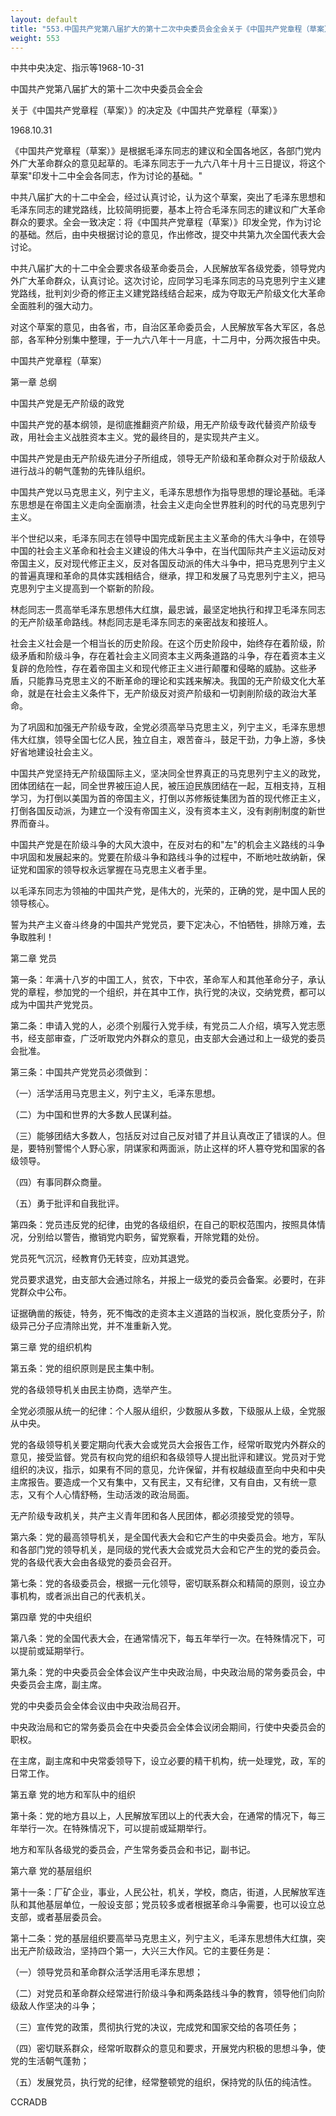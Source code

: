 ```yaml
---
layout: default
title: "553.中国共产党第八届扩大的第十二次中央委员会全会关于《中国共产党章程（草案）》的决定及《中国共产党章程（草案）》"
weight: 553
---
```


中共中央决定、指示等1968-10-31

中国共产党第八届扩大的第十二次中央委员会全会

关于《中国共产党章程（草案）》的决定及《中国共产党章程（草案）》

1968.10.31

《中国共产党章程（草案）》是根据毛泽东同志的建议和全国各地区，各部门党内外广大革命群众的意见起草的。毛泽东同志于一九六八年十月十三日提议，将这个草案"印发十二中全会各同志，作为讨论的基础。"

中共八届扩大的十二中全会，经过认真讨论，认为这个草案，突出了毛泽东思想和毛泽东同志的建党路线，比较简明扼要，基本上符合毛泽东同志的建议和广大革命群众的要求。全会一致决定：将《中国共产党章程（草案）》印发全党，作为讨论的基础。然后，由中央根据讨论的意见，作出修改，提交中共第九次全国代表大会讨论。

中共八届扩大的十二中全会要求各级革命委员会，人民解放军各级党委，领导党内外广大革命群众，认真讨论。这次讨论，应同学习毛泽东同志的马克思列宁主义建党路线，批判刘少奇的修正主义建党路线结合起来，成为夺取无产阶级文化大革命全面胜利的强大动力。

对这个草案的意见，由各省，市，自治区革命委员会，人民解放军各大军区，各总部，各军种分别集中整理，于一九六八年十一月底，十二月中，分两次报告中央。

中国共产党章程（草案）

第一章  总纲

中国共产党是无产阶级的政党

中国共产党的基本纲领，是彻底推翻资产阶级，用无产阶级专政代替资产阶级专政，用社会主义战胜资本主义。党的最终目的，是实现共产主义。

中国共产党是由无产阶级先进分子所组成，领导无产阶级和革命群众对于阶级敌人进行战斗的朝气蓬勃的先锋队组织。

中国共产党以马克思主义，列宁主义，毛泽东思想作为指导思想的理论基础。毛泽东思想是在帝国主义走向全面崩溃，社会主义走向全世界胜利的时代的马克思列宁主义。

半个世纪以来，毛泽东同志在领导中国完成新民主主义革命的伟大斗争中，在领导中国的社会主义革命和社会主义建设的伟大斗争中，在当代国际共产主义运动反对帝国主义，反对现代修正主义，反对各国反动派的伟大斗争中，把马克思列宁主义的普遍真理和革命的具体实践相结合，继承，捍卫和发展了马克思列宁主义，把马克思列宁主义提高到一个崭新的阶段。

林彪同志一贯高举毛泽东思想伟大红旗，最忠诚，最坚定地执行和捍卫毛泽东同志的无产阶级革命路线。林彪同志是毛泽东同志的亲密战友和接班人。

社会主义社会是一个相当长的历史阶段。在这个历史阶段中，始终存在着阶级，阶级矛盾和阶级斗争，存在着社会主义同资本主义两条道路的斗争，存在着资本主义复辟的危险性，存在着帝国主义和现代修正主义进行颠覆和侵略的威胁。这些矛盾，只能靠马克思主义的不断革命的理论和实践来解决。我国的无产阶级文化大革命，就是在社会主义条件下，无产阶级反对资产阶级和一切剥削阶级的政治大革命。

为了巩固和加强无产阶级专政，全党必须高举马克思主义，列宁主义，毛泽东思想伟大红旗，领导全国七亿人民，独立自主，艰苦奋斗，鼓足干劲，力争上游，多快好省地建设社会主义。

中国共产党坚持无产阶级国际主义，坚决同全世界真正的马克思列宁主义的政党，团体团结在一起，同全世界被压迫人民，被压迫民族团结在一起，互相支持，互相学习，为打倒以美国为首的帝国主义，打倒以苏修叛徒集团为首的现代修正主义，打倒各国反动派，为建立一个没有帝国主义，没有资本主义，没有剥削制度的新世界而奋斗。

中国共产党是在阶级斗争的大风大浪中，在反对右的和"左"的机会主义路线的斗争中巩固和发展起来的。党要在阶级斗争和路线斗争的过程中，不断地吐故纳新，保证党和国家的领导权永远掌握在马克思主义者手里。

以毛泽东同志为领袖的中国共产党，是伟大的，光荣的，正确的党，是中国人民的领导核心。

誓为共产主义奋斗终身的中国共产党党员，要下定决心，不怕牺牲，排除万难，去争取胜利！

第二章  党员

第一条：年满十八岁的中国工人，贫农，下中农，革命军人和其他革命分子，承认党的章程，参加党的一个组织，并在其中工作，执行党的决议，交纳党费，都可以成为中国共产党党员。

第二条：申请入党的人，必须个别履行入党手续，有党员二人介绍，填写入党志愿书，经支部审查，广泛听取党内外群众的意见，由支部大会通过和上一级党的委员会批准。

第三条：中国共产党党员必须做到：

（一）活学活用马克思主义，列宁主义，毛泽东思想。

（二）为中国和世界的大多数人民谋利益。

（三）能够团结大多数人，包括反对过自己反对错了并且认真改正了错误的人。但是，要特别警惕个人野心家，阴谋家和两面派，防止这样的坏人篡夺党和国家的各级领导。

（四）有事同群众商量。

（五）勇于批评和自我批评。

第四条：党员违反党的纪律，由党的各级组织，在自己的职权范围内，按照具体情况，分别给以警告，撤销党内职务，留党察看，开除党籍的处份。

党员死气沉沉，经教育仍无转变，应劝其退党。

党员要求退党，由支部大会通过除名，并报上一级党的委员会备案。必要时，在非党群众中公布。

证据确凿的叛徒，特务，死不悔改的走资本主义道路的当权派，脱化变质分子，阶级异己分子应清除出党，并不准重新入党。

第三章  党的组织机构

第五条：党的组织原则是民主集中制。

党的各级领导机关由民主协商，选举产生。

全党必须服从统一的纪律：个人服从组织，少数服从多数，下级服从上级，全党服从中央。

党的各级领导机关要定期向代表大会或党员大会报告工作，经常听取党内外群众的意见，接受监督。党员有权向党的组织和各级领导人提出批评和建议。党员对于党组织的决议，指示，如果有不同的意见，允许保留，并有权越级直至向中央和中央主席报告。要造成一个又有集中，又有民主，又有纪律，又有自由，又有统一意志，又有个人心情舒畅，生动活泼的政治局面。

无产阶级专政机关，共产主义青年团和各人民团体，都必须接受党的领导。

第六条：党的最高领导机关，是全国代表大会和它产生的中央委员会。地方，军队和各部门党的领导机关，是同级的党代表大会或党员大会和它产生的党的委员会。党的各级代表大会由各级党的委员会召开。

第七条：党的各级委员会，根据一元化领导，密切联系群众和精简的原则，设立办事机构，或者派出自己的代表机关。

第四章  党的中央组织

第八条：党的全国代表大会，在通常情况下，每五年举行一次。在特殊情况下，可以提前或延期举行。

第九条：党的中央委员会全体会议产生中央政治局，中央政治局的常务委员会，中央委员会主席，副主席。

党的中央委员会全体会议由中央政治局召开。

中央政治局和它的常务委员会在中央委员会全体会议闭会期间，行使中央委员会的职权。

在主席，副主席和中央常委领导下，设立必要的精干机构，统一处理党，政，军的日常工作。

第五章  党的地方和军队中的组织

第十条：党的地方县以上，人民解放军团以上的代表大会，在通常的情况下，每三年举行一次。在特殊情况下，可以提前或延期举行。

地方和军队各级党的委员会，产生常务委员会和书记，副书记。

第六章  党的基层组织

第十一条：厂矿企业，事业，人民公社，机关，学校，商店，街道，人民解放军连队和其他基层单位，一般设支部；党员较多或者根据革命斗争需要，也可以设立总支部，或者基层委员会。

第十二条：党的基层组织要高举马克思主义，列宁主义，毛泽东思想伟大红旗，突出无产阶级政治，坚持四个第一，大兴三大作风。它的主要任务是：

（一）领导党员和革命群众活学活用毛泽东思想；

（二）对党员和革命群众经常进行阶级斗争和两条路线斗争的教育，领导他们向阶级敌人作坚决的斗争；

（三）宣传党的政策，贯彻执行党的决议，完成党和国家交给的各项任务；

（四）密切联系群众，经常听取群众的意见和要求，开展党内积极的思想斗争，使党的生活朝气蓬勃；

（五）发展党员，执行党的纪律，经常整顿党的组织，保持党的队伍的纯洁性。

CCRADB

